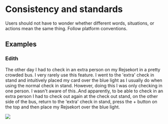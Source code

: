 # Consistency and standards

Users should not have to wonder whether different words, situations, or actions mean the same thing. Follow platform conventions.

## Examples

### Edith
The other day I had to check in an extra person on my Rejsekort in a pretty crowded bus. I very rarely use this feature. I went to the 'extra' check in stand and intuitively placed my card over the blue light as I usually do when using the normal check in stand. However, doing this I was only checking in one person. I wasn't aware of this..And apparently, to be able to check in an extra person I had to check out again at the check out stand, on the other side of the bus, return to the 'extra' check in stand, press the + button on the top and then place my Rejsekort over the blue light.

![](images/edith-rejsekort-consistency.png)
